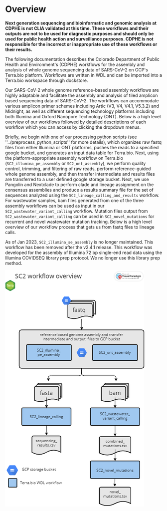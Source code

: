 # Overview

**Next generation sequencing and bioinformatic and genomic analysis at CDPHE is not CLIA validated at this time. These workflows and their outputs are not to be used for diagnostic purposes and should only be used for public health action and surveillance purposes. CDPHE is not responsible for the incorrect or inappropriate use of these workflows or their results.**

The following documentation describes the Colorado Department of Public Health and Environment's (CDPHE) workflows for the assembly and analysis of whole genome sequencing data of SARS-CoV-2 on GCP's Terra.bio platform. Workflows are written in WDL and can be imported into a Terra.bio workspace through dockstore.

Our SARS-CoV-2 whole genome reference-based assembly workflows are highly adaptable and facilitate the assembly and analysis of tiled amplicon based sequencing data of SARS-CoV-2. The workflows can accommodate various amplicon primer schemes including Artic (V3, V4, V4.1, V5.3.2) and Midnight, as well as different sequencing technology platforms including both Illumina and Oxford Nanopore Technology (ONT). Below is a high level overview of our workflows followed by detailed descriptions of each workflow which you can access by clicking the dropdown menus.

Briefly, we begin with one of our processing python scripts (see ''../preprocess_python_scripts'' for more details), which organizes raw fastq files from either Illumina or ONT platforms, pushes the reads to a specified google bucket, and generates an input data table for Terra.bio. Next, using the platform-appropriate assembly workflow on Terra.bio (`SC2_illumina_pe_assembly` or `SC2_ont_assembly`), we perform quality control, trimming, and filtering of raw reads, perform reference-guided whole genome assembly, and then transfer intermediate and results files are transferred to a user defined google storage bucket. Next, we use Pangolin and Nextclade to perform clade and lineage assignment on the consensus assemblies and produce a results summary file for the set of sequences analyzed using the `SC2_lineage_calling_and_results` workflow. For wastewater samples, bam files generated from one of the three assembly workflows can be used as input in our `SC2_wastewater_variant_calling` workflow. Mutation files output from `SC2_wastewater_variant_calling` can be used in `SC2_novel_mutations` for recurrent and novel wastewater mutation tracking. Below is a high level overview of our workflow process that gets us from fastq files to lineage calls.

As of Jan 2023, `SC2_illumina_se_assembly` is no longer maintained. This workflow has been removed after the v2.4.1 release. This workflow was developed for the assembly of Illumina 72 bp single-end read data using the Illumina COVIDSEQ library prep protocol. We no longer use this library prep method.

![SC2 high level overview workflow diagram](img/SC2_overview_workflow_diagram.png)
